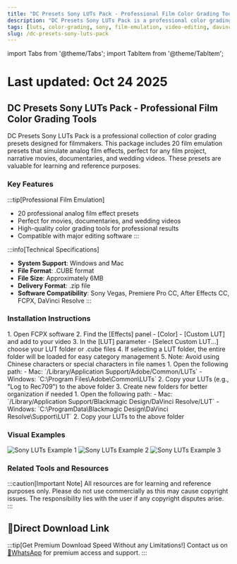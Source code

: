 ```yaml
---
title: "DC Presets Sony LUTs Pack - Professional Film Color Grading Tools"
description: "DC Presets Sony LUTs Pack is a professional color grading preset collection for filmmakers, perfect for movies, documentaries, weddings, and narrative films with 20 high-quality film emulation presets."
tags: [luts, color-grading, sony, film-emulation, video-editing, davinci-resolve, premiere-pro, after-effects]
slug: /dc-presets-sony-luts-pack
---
```


import Tabs from '@theme/Tabs';
import TabItem from '@theme/TabItem';

# Last updated: Oct 24 2025

## DC Presets Sony LUTs Pack - Professional Film Color Grading Tools

DC Presets Sony LUTs Pack is a professional collection of color grading presets designed for filmmakers. This package includes 20 film emulation presets that simulate analog film effects, perfect for any film project, narrative movies, documentaries, and wedding videos. These presets are valuable for learning and reference purposes.

### Key Features

:::tip[Professional Film Emulation]
- 20 professional analog film effect presets
- Perfect for movies, documentaries, and wedding videos
- High-quality color grading tools for professional results
- Compatible with major editing software
:::

:::info[Technical Specifications]
- **System Support**: Windows and Mac
- **File Format**: .CUBE format
- **File Size**: Approximately 6MB
- **Delivery Format**: .zip file
- **Software Compatibility**: Sony Vegas, Premiere Pro CC, After Effects CC, FCPX, DaVinci Resolve
:::

### Installation Instructions

<Tabs>
<TabItem value="fcpx" label="Final Cut Pro X">
  1. Open FCPX software
  2. Find the [Effects] panel - [Color] - [Custom LUT] and add to your video
  3. In the [LUT] parameter - [Select Custom LUT...] choose your LUT folder or .cube files
  4. If selecting a LUT folder, the entire folder will be loaded for easy category management
  5. Note: Avoid using Chinese characters or special characters in file names
</TabItem>

<TabItem value="premiere" label="Premiere Pro">
  1. Open the following path:
     - Mac: `/Library/Application Support/Adobe/Common/LUTs`
     - Windows: `C:\Program Files\Adobe\Common\LUTs`
  2. Copy your LUTs (e.g., "Log to Rec709") to the above folder
  3. Create new folders for better organization if needed
</TabItem>

<TabItem value="davinci" label="DaVinci Resolve">
  1. Open the following path:
     - Mac: `/Library/Application Support/Blackmagic Design/DaVinci Resolve/LUT`
     - Windows: `C:\ProgramData\Blackmagic Design\DaVinci Resolve\Support\LUT`
  2. Copy your LUTs to the above folder
</TabItem>
</Tabs>

### Visual Examples

![Sony LUTs Example 1](https://www.vfx123.com/wp-content/uploads/2025/06/1750735218-a5e19fa3483065d.jpeg)
![Sony LUTs Example 2](https://www.vfx123.com/wp-content/uploads/2025/06/1750735245-f2b26e3af887553.jpeg)
![Sony LUTs Example 3](https://www.vfx123.com/wp-content/uploads/2025/06/1750735252-b4618ccc32ccc05.jpeg)

### Related Tools and Resources

:::caution[Important Note]
All resources are for learning and reference purposes only. Please do not use commercially as this may cause copyright issues. The responsibility lies with the user if any copyright disputes arise.
:::

## 🚀Direct Download Link

:::tip[Get Premium Download Speed Without any Limitations!]
Contact us on [💬WhatsApp](https://wa.me/+8613237610083) for premium  access and support.
:::

